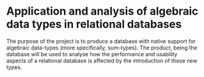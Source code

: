 # Application and analysis of algebraic data types in relational databases

The purpose of the project is to produce a database with native support for algebraic data-types (more specifically, sum-types). The product, being the database will be used to analyse how the performance and usability aspects of a relational database is affected by the introduction of these new types.
